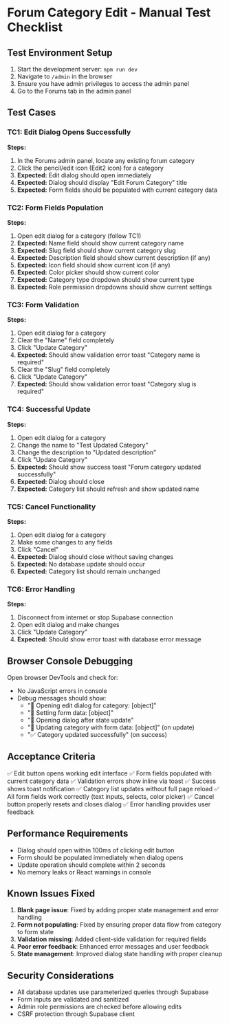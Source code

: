 # Forum Category Edit - Manual Test Checklist

## Test Environment Setup
1. Start the development server: `npm run dev`
2. Navigate to `/admin` in the browser
3. Ensure you have admin privileges to access the admin panel
4. Go to the Forums tab in the admin panel

## Test Cases

### TC1: Edit Dialog Opens Successfully
**Steps:**
1. In the Forums admin panel, locate any existing forum category
2. Click the pencil/edit icon (Edit2 icon) for a category
3. **Expected:** Edit dialog should open immediately
4. **Expected:** Dialog should display "Edit Forum Category" title
5. **Expected:** Form fields should be populated with current category data

### TC2: Form Fields Population
**Steps:**
1. Open edit dialog for a category (follow TC1)
2. **Expected:** Name field should show current category name
3. **Expected:** Slug field should show current category slug
4. **Expected:** Description field should show current description (if any)
5. **Expected:** Icon field should show current icon (if any)
6. **Expected:** Color picker should show current color
7. **Expected:** Category type dropdown should show current type
8. **Expected:** Role permission dropdowns should show current settings

### TC3: Form Validation
**Steps:**
1. Open edit dialog for a category
2. Clear the "Name" field completely
3. Click "Update Category"
4. **Expected:** Should show validation error toast "Category name is required"
5. Clear the "Slug" field completely
6. Click "Update Category"
7. **Expected:** Should show validation error toast "Category slug is required"

### TC4: Successful Update
**Steps:**
1. Open edit dialog for a category
2. Change the name to "Test Updated Category"
3. Change the description to "Updated description"
4. Click "Update Category"
5. **Expected:** Should show success toast "Forum category updated successfully"
6. **Expected:** Dialog should close
7. **Expected:** Category list should refresh and show updated name

### TC5: Cancel Functionality
**Steps:**
1. Open edit dialog for a category
2. Make some changes to any fields
3. Click "Cancel"
4. **Expected:** Dialog should close without saving changes
5. **Expected:** No database update should occur
6. **Expected:** Category list should remain unchanged

### TC6: Error Handling
**Steps:**
1. Disconnect from internet or stop Supabase connection
2. Open edit dialog and make changes
3. Click "Update Category"
4. **Expected:** Should show error toast with database error message

## Browser Console Debugging
Open browser DevTools and check for:
- No JavaScript errors in console
- Debug messages should show:
  - "🔧 Opening edit dialog for category: [object]"
  - "📝 Setting form data: [object]"
  - "🚪 Opening dialog after state update"
  - "💾 Updating category with form data: [object]" (on update)
  - "✅ Category updated successfully" (on success)

## Acceptance Criteria
✅ Edit button opens working edit interface
✅ Form fields populated with current category data
✅ Validation errors show inline via toast
✅ Success shows toast notification
✅ Category list updates without full page reload
✅ All form fields work correctly (text inputs, selects, color picker)
✅ Cancel button properly resets and closes dialog
✅ Error handling provides user feedback

## Performance Requirements
- Dialog should open within 100ms of clicking edit button
- Form should be populated immediately when dialog opens
- Update operation should complete within 2 seconds
- No memory leaks or React warnings in console

## Known Issues Fixed
1. **Blank page issue**: Fixed by adding proper state management and error handling
2. **Form not populating**: Fixed by ensuring proper data flow from category to form state
3. **Validation missing**: Added client-side validation for required fields
4. **Poor error feedback**: Enhanced error messages and user feedback
5. **State management**: Improved dialog state handling with proper cleanup

## Security Considerations
- All database updates use parameterized queries through Supabase
- Form inputs are validated and sanitized
- Admin role permissions are checked before allowing edits
- CSRF protection through Supabase client
